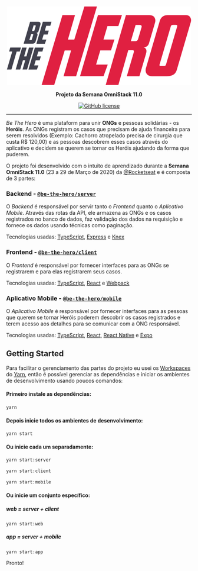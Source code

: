 <p align="center">
    <img src="./client/src/assets/logo.svg">
</p>

<p align="center">
    <strong>Projeto da Semana OmniStack 11.0</strong>
</p>

<p align="center">
    <a href="https://github.com/VPagani/be-the-hero/blob/master/LICENSE"><img alt="GitHub license" src="https://img.shields.io/github/license/VPagani/be-the-hero"></a>
</p>
<hr/>

*Be The Hero* é uma plataform para unir **ONGs** e pessoas solidárias - os **Heróis**. As ONGs registram os casos que precisam de ajuda financeira para serem resolvidos (Exemplo: Cachorro atropelado precisa de cirurgia que custa R$ 120,00) e as pessoas descobrem esses casos através do aplicativo e decidem se querem se tornar os Heróis ajudando da forma que puderem.

O projeto foi desenvolvido com o intuito de aprendizado durante a **Semana OmniStack 11.0** (23 a 29 de Março de 2020) da [@Rocketseat](https://github.com/Rocketseat) e é composta de 3 partes:


### Backend - [`@be-the-hero/server`](./server)

O *Backend* é responsável por servir tanto o *Frontend* quanto o *Aplicativo Mobile*. Através das rotas da API, ele armazena as ONGs e os casos registrados no banco de dados, faz validação dos dados na requisição e fornece os dados usando técnicas como paginação.

Tecnologias usadas: [TypeScript], [Express] e [Knex]
<br/>

### Frontend - [`@be-the-hero/client`](./client)

O *Frontend* é responsável por fornecer interfaces para as ONGs se registrarem e para elas registrarem seus casos.

Tecnologias usadas: [TypeScript], [React] e [Webpack]


### Aplicativo Mobile - [`@be-the-hero/mobile`](./mobile)

O *Aplicativo Mobile* é responsável por fornecer interfaces para as pessoas que querem se tornar Heróis poderem descobrir os casos registrados e terem acesso aos detalhes para se comunicar com a ONG responsável.

Tecnologias usadas: [TypeScript], [React], [React Native][ReactNative] e [Expo]


## Getting Started

Para facilitar o gerenciamento das partes do projeto eu usei os [Workspaces][YarnWorkspaces] do [Yarn], então é possível gerenciar as dependências e iniciar os ambientes de desenvolvimento usando poucos comandos:

#### Primeiro instale as dependências:
```
yarn
```

#### Depois inicie todos os ambientes de desenvolvimento:

```
yarn start
```

#### Ou inicie cada um separadamente:

```
yarn start:server
```

```
yarn start:client
```

```
yarn start:mobile
```

#### Ou inicie um conjunto específico:

##### web = server + client

```
yarn start:web
```

##### app = server + mobile
```
yarn start:app
```


Pronto!


[TypeScript]: https://github.com/microsoft/TypeScript
[Express]: https://github.com/expressjs/express
[Knex]: https://github.com/knex/knex
[React]: https://github.com/facebook/react
[Webpack]: https://github.com/webpack/webpack
[ReactNative]: https://github.com/facebook/react-native
[Expo]: https://github.com/expo/expo
[Yarn]: https://classic.yarnpkg.com
[YarnWorkspaces]: https://classic.yarnpkg.com/en/docs/workspaces/
